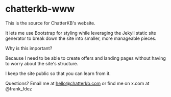 # chatterkb-www
This is the source for ChatterKB's website.

It lets me use Bootstrap for styling while leveraging the Jekyll static site generator to break down the site into smaller, more manageable pieces.

Why is this important?

Because I need to be able to create offers and landing pages without having to worry about the site's structure.

I keep the site public so that you can learn from it.

Questions? Email me at hello@chatterkb.com or find me on x.com at @frank_fdez